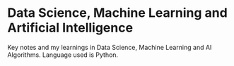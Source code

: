 # Data Science, Machine Learning and Artificial Intelligence
Key notes and my learnings in Data Science, Machine Learning and AI Algorithms.
Language used is Python.
